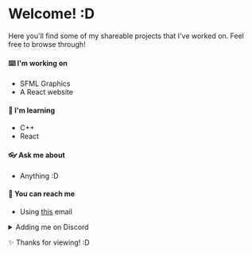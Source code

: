 #  Welcome! :D
Here you'll find some of my shareable projects that I've worked on.
Feel free to browse through!

#### ⌨️ I'm working on
* SFML Graphics
* A React website

#### 📓 I'm learning
* C++
* React

#### 👓 Ask me about
* Anything :D

#### 🏡 You can reach me
* Using [this](mailto:leon.rode13@gmail.com) email
 <details>
  <summary>Adding me on Discord </summary>
  lionrocker#3960
</details>

✨ Thanks for viewing! :D
<!--
**lionrocker/lionrocker** is a ✨ _special_ ✨ repository because its `README.md` (this file) appears on your GitHub profile.

Here are some ideas to get you started:

- 🔭 I’m currently working on ...
- 🌱 I’m currently learning ...
- 👯 I’m looking to collaborate on ...
- 🤔 I’m looking for help with ...
- 💬 Ask me about ...
- 📫 How to reach me: ...
- 😄 Pronouns: ...
- ⚡ Fun fact: ...
-->
